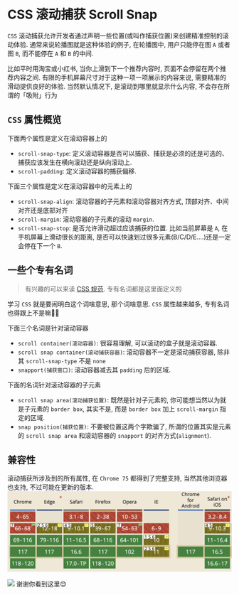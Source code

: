 # CSS 滚动捕获 Scroll Snap
`CSS` 滚动捕获允许开发者通过声明一些位置(或叫作捕获位置)来创建精准控制的滚动体验. 通常来说轮播图就是这种体验的例子, 在轮播图中, 用户只能停在图 `A` 或者图 `B`, 而不能停在 `A` 和 `B` 的中间.

比如平时用淘宝或小红书, 当你上滑到下一个推荐内容时, 页面不会停留在两个推荐内容之间. 有限的手机屏幕尺寸对于这种一项一项展示的内容来说, 需要精准的滑动提供良好的体验. 当然默认情况下, 是滚动到哪里就显示什么内容, 不会存在所谓的「吸附」行为

## `CSS` 属性概览
下面两个属性是定义在滚动容器上的
- `scroll-snap-type`: 定义滚动容器是否可以捕获、捕获是必须的还是可选的、捕获应该发生在横向滚动还是纵向滚动上.
- `scroll-padding`: 定义滚动容器的捕获偏移.

下面三个属性是定义在滚动容器中的元素上的
- `scroll-snap-align`: 滚动容器的子元素和滚动容器对齐方式, 顶部对齐、中间对齐还是底部对齐
- `scroll-margin`: 滚动容器的子元素的滚动 `margin`.
- `scroll-snap-stop`: 是否允许滑动超过应该捕获的位置. 比如当前屏幕是 `A`, 在手机屏幕上滑动很长的距离, 是否可以快速划过很多元素(B/C/D/E....)还是一定会停在下一个 `B`.

## 一些个专有名词
> 有兴趣的可以来读 [CSS 规范](https://drafts.csswg.org/css-scroll-snap/#scroll-snap-container). 专有名词都是这里面定义的

学习 `CSS` 就是要闹明白这个词啥意思, 那个词啥意思. `CSS` 属性越来越多, 专有名词也得跟上不是嘛😮‍💨

下面三个名词是针对滚动容器
- `scroll container(滚动容器)`: 很容易理解, 可以滚动的盒子就是滚动容器.
- `scroll snap container(滚动捕获容器)`: 滚动容器不一定是滚动捕获容器, 除非其 `scroll-snap-type` 不是 `none`
- `snapport(捕获窗口)`: 滚动容器减去其 `padding` 后的区域.

下面的名词针对滚动容器的子元素
- `scroll snap area(滚动捕获位置)`: 既然是针对子元素的, 你可能想当然以为就是子元素的 `border box`, 其实不是, 而是 `border box` 加上 `scroll-margin` 指定的区域.
- `snap position(捕获位置)`: 不要被位置这两个字欺骗了, 所谓的位置其实是元素的 `scroll snap area` 和滚动容器的 `snapport` 的对齐方式(`alignment`).
## 兼容性
滚动捕获所涉及到的所有属性, 在 `Chrome 75` 都得到了完整支持, 当然其他浏览器也支持, 不过可能在更新的版本.
![](../image/Snipaste_2023-09-19_09-13-31.png)

![](../image)
谢谢你看到这里😊